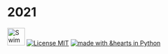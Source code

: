 # 2021

<img src="http://i.imgur.com/Cj4rMrS.gif" height="40" alt="Swimming Octocat" title="Games on GitHub"> [![License MIT](https://img.shields.io/badge/License-MIT-yellow.svg)](https://github.com/prateekiiest/Code-Sleep-Python/blob/master/LICENSE) [![made with &hearts in Python](https://img.shields.io/badge/made%20with%20%E2%9D%A4%20in-Python-red.svg)](http://shields.io/#your-badge)








